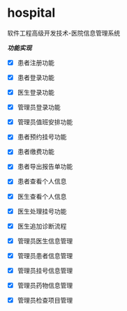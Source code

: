 # hospital
软件工程高级开发技术-医院信息管理系统

***功能实现***

- [x] 患者注册功能

- [x] 患者登录功能

- [x] 医生登录功能

- [x] 管理员登录功能

- [x] 管理员值班安排功能

- [x] 患者预约挂号功能

- [x] 患者缴费功能

- [x] 患者导出报告单功能

- [x] 患者查看个人信息

- [x] 医生查看个人信息

- [x] 医生处理挂号功能

- [x] 医生追加诊断流程

- [x] 管理员医生信息管理

- [x] 管理员患者信息管理

- [x] 管理员挂号信息管理

- [x] 管理员药物信息管理

- [x] 管理员检查项目管理
